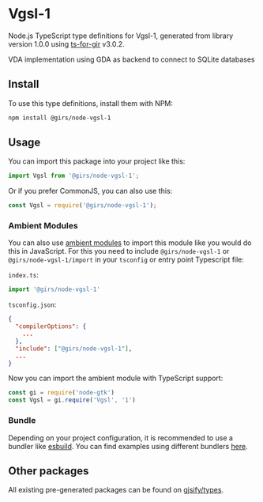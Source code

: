 
# Vgsl-1

Node.js TypeScript type definitions for Vgsl-1, generated from library version 1.0.0 using [ts-for-gir](https://github.com/gjsify/ts-for-gir) v3.0.2.

VDA implementation using GDA as backend to connect to SQLite databases

## Install

To use this type definitions, install them with NPM:
```bash
npm install @girs/node-vgsl-1
```

## Usage

You can import this package into your project like this:
```ts
import Vgsl from '@girs/node-vgsl-1';
```

Or if you prefer CommonJS, you can also use this:
```ts
const Vgsl = require('@girs/node-vgsl-1');
```

### Ambient Modules

You can also use [ambient modules](https://github.com/gjsify/ts-for-gir/tree/main/packages/cli#ambient-modules) to import this module like you would do this in JavaScript.
For this you need to include `@girs/node-vgsl-1` or `@girs/node-vgsl-1/import` in your `tsconfig` or entry point Typescript file:

`index.ts`:
```ts
import '@girs/node-vgsl-1'
```

`tsconfig.json`:
```json
{
  "compilerOptions": {
    ...
  },
  "include": ["@girs/node-vgsl-1"],
  ...
}
```

Now you can import the ambient module with TypeScript support: 

```ts
const gi = require('node-gtk')
const Vgsl = gi.require('Vgsl', '1')
```


### Bundle

Depending on your project configuration, it is recommended to use a bundler like [esbuild](https://esbuild.github.io/). You can find examples using different bundlers [here](https://github.com/gjsify/ts-for-gir/tree/main/examples).

## Other packages

All existing pre-generated packages can be found on [gjsify/types](https://github.com/gjsify/types).

